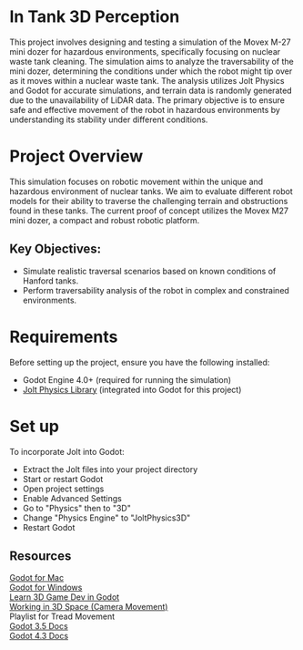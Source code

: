 # In Tank 3D Perception

This project involves designing and testing a simulation of the Movex M-27 mini dozer for hazardous environments, specifically focusing on nuclear waste tank cleaning. The simulation aims to analyze the traversability of the mini dozer, determining the conditions under which the robot might tip over as it moves within a nuclear waste tank. The analysis utilizes Jolt Physics and Godot for accurate simulations, and terrain data is randomly generated due to the unavailability of LiDAR data. The primary objective is to ensure safe and effective movement of the robot in hazardous environments by understanding its stability under different conditions.

# Project Overview
This simulation focuses on robotic movement within the unique and hazardous environment of nuclear tanks. We aim to evaluate different robot models for their ability to traverse the challenging terrain and obstructions found in these tanks. The current proof of concept utilizes the Movex M27 mini dozer, a compact and robust robotic platform.

## Key Objectives:
- Simulate realistic traversal scenarios based on known conditions of Hanford tanks.
- Perform traversability analysis of the robot in complex and constrained environments.

# Requirements
Before setting up the project, ensure you have the following installed:
- Godot Engine 4.0+ (required for running the simulation)
- <a href="https://godotengine.org/asset-library/asset/1918">Jolt Physics Library</a> (integrated into Godot for this project)

# Set up
To incorporate Jolt into Godot:
- Extract the Jolt files into your project directory
- Start or restart Godot
- Open project settings
- Enable Advanced Settings
- Go to "Physics" then to "3D"
- Change "Physics Engine" to "JoltPhysics3D"
- Restart Godot

## Resources
<a href="https://godotengine.org/download/macos/">Godot for Mac</a><br />
<a href="https://godotengine.org/download/windows/">Godot for Windows</a><br />
<a href="https://docs.godotengine.org/en/stable/getting_started/first_3d_game/index.html">Learn 3D Game Dev in Godot</a><br />
<a href="https://docs.godotengine.org/en/stable/tutorials/3d/introduction_to_3d.html#d-viewport">Working in 3D Space (Camera Movement)</a><br />
<a href="https://www.youtube.com/watch?v=8sqfc-F21Sw&list=PLMkSWKN9VsZH9nLqAeFTjJr1bm3EJBDq9&index=1"></a>Playlist for Tread Movement<br />
<a href="https://docs.godotengine.org/en/3.5/">Godot 3.5 Docs</a><br />
<a href="https://docs.godotengine.org/en/4.3/">Godot 4.3 Docs</a><br />